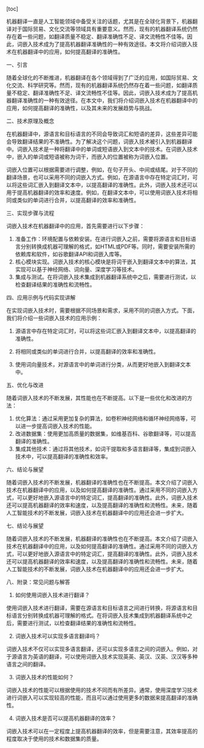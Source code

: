 
[toc]                    
                
                
机器翻译一直是人工智能领域中备受关注的话题，尤其是在全球化背景下，机器翻译对于国际贸易、文化交流等领域具有重要意义。然而，现有的机器翻译系统仍然存在着一些问题，如翻译质量不稳定、翻译准确性不足、译文流畅性不佳等。因此，词嵌入技术成为了提高机器翻译准确性的一种有效途径。本文将介绍词嵌入技术在机器翻译中的应用，如何提高翻译的准确性。

一、引言

随着全球化的不断推进，机器翻译在各个领域得到了广泛的应用，如国际贸易、文化交流、科学研究等。然而，现有的机器翻译系统仍然存在着一些问题，如翻译质量不稳定、翻译准确性不足、译文流畅性不佳等。因此，词嵌入技术成为了提高机器翻译准确性的一种有效途径。在本文中，我们将介绍词嵌入技术在机器翻译中的应用，如何提高翻译的准确性，以及其未来的发展趋势与挑战。

二、技术原理及概念

在机器翻译中，源语言和目标语言的不同会导致词汇和短语的差异，这些差异可能会导致翻译结果的不准确性。为了解决这个问题，词嵌入技术被引入到机器翻译中。词嵌入技术是一种将翻译中的单词或短语嵌入到文本中的技术。在词嵌入技术中，嵌入的单词或短语被称为词干，而嵌入的位置被称为词嵌入位置。

词嵌入位置可以根据需要进行调整，例如，在句子开头、中间或结尾。对于不同的翻译场景，也可以采用不同的词嵌入方式。例如，在源语言中存在特定词汇时，可以将这些词汇嵌入到翻译文本中，以提高翻译的准确性。此外，词嵌入技术还可以用于提高机器翻译的效率和速度。例如，在翻译文本中，可以使用词嵌入技术将相同或类似的单词进行合并，以提高翻译的效率和准确性。

三、实现步骤与流程

词嵌入技术在机器翻译中的应用，首先需要进行以下步骤：

1. 准备工作：环境配置与依赖安装。在进行词嵌入之前，需要将源语言和目标语言分别转换成机器可理解的格式，如HTML或PDF等。同时，需要安装所需的依赖库和软件，如谷歌翻译API和词嵌入库等。
2. 核心模块实现。词嵌入技术的核心模块是将词干嵌入到翻译文本中的算法，其实现可以基于神经网络、词向量、深度学习等技术。
3. 集成与测试。在将词嵌入技术集成到机器翻译系统中之后，需要进行测试，以检查翻译结果的准确性和流畅性。

四、应用示例与代码实现讲解

在实现词嵌入技术时，需要根据不同场景和需求，采用不同的词嵌入方式。下面，我们将介绍一些词嵌入技术的应用示例：

1. 源语言中存在特定词汇时，可以将这些词汇嵌入到翻译文本中，以提高翻译的准确性。

2. 将相同或类似的单词进行合并，以提高翻译的效率和准确性。

3. 使用词向量技术，对源语言中的单词进行分类，从而更好地嵌入到翻译文本中。

五、优化与改进

随着词嵌入技术的不断发展，其性能也在不断提高。以下是一些优化和改进的方法：

1. 优化算法：通过采用更加复杂的算法，如卷积神经网络和循环神经网络等，可以进一步提高词嵌入技术的性能。
2. 改进数据集：使用更加高质量的数据集，如维基百科、谷歌翻译等，可以提高翻译的准确性。
3. 集成其他技术：通过将其他技术，如词干提取和多语言翻译等，集成到词嵌入技术中，可以提高翻译的准确性和效率。

六、结论与展望

随着词嵌入技术的不断发展，机器翻译的准确性也在不断提高。本文介绍了词嵌入技术在机器翻译中的应用，以及如何提高翻译的准确性。通过采用不同的词嵌入方式，可以更好地嵌入源语言中的特定词汇，提高翻译的准确性。此外，词嵌入技术还可以提高机器翻译的效率和速度，以及提高翻译的准确性和流畅性。未来，随着人工智能技术的不断发展，词嵌入技术在机器翻译中的应用还会进一步扩大。

七、结论与展望

随着词嵌入技术的不断发展，机器翻译的准确性也在不断提高。本文介绍了词嵌入技术在机器翻译中的应用，以及如何提高翻译的准确性。通过采用不同的词嵌入方式，可以更好地嵌入源语言中的特定词汇，提高翻译的准确性。此外，词嵌入技术还可以提高机器翻译的效率和速度，以及提高翻译的准确性和流畅性。未来，随着人工智能技术的不断发展，词嵌入技术在机器翻译中的应用还会进一步扩大。

八、附录：常见问题与解答

1. 如何使用词嵌入技术进行翻译？

使用词嵌入技术进行翻译，需要在源语言和目标语言之间进行转换，将源语言和目标语言分别转换成机器可理解的格式。在将词嵌入技术集成到机器翻译系统中之后，需要进行测试，以检查翻译结果的准确性和流畅性。

2. 词嵌入技术可以实现多语言翻译吗？

词嵌入技术不仅可以实现多语言翻译，还可以实现多语言之间的词嵌入。例如，对于源语言为英语的翻译，可以使用词嵌入技术实现英英、英汉、汉英、汉汉等多种语言之间的翻译。

3. 词嵌入技术的性能如何？

词嵌入技术的性能可以根据使用的技术不同而有所差异。通常，使用深度学习技术进行词嵌入可以实现较高的性能，而且可以通过使用更多的数据来提高翻译的准确性。

4. 词嵌入技术是否可以提高机器翻译的效率？

词嵌入技术可以在一定程度上提高机器翻译的效率，但是需要注意，其效率提高的程度取决于使用的技术和数据集的质量。

